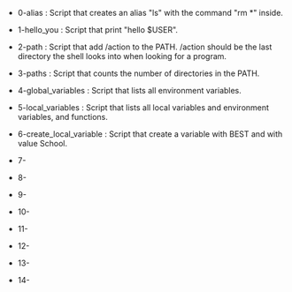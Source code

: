 - 0-alias : Script that creates an alias "ls" with the command "rm *" inside.

- 1-hello_you : Script that print "hello $USER".

- 2-path : Script that add /action to the PATH. /action should be the last directory the shell looks into when looking for a program.

- 3-paths : Script that counts the number of directories in the PATH.

- 4-global_variables : Script that lists all environment variables.

- 5-local_variables : Script that lists all local variables and environment variables, and functions.

- 6-create_local_variable : Script that create a variable with BEST and with value School.

- 7-

- 8-

- 9-

- 10-

- 11-

- 12-

- 13-

- 14-
